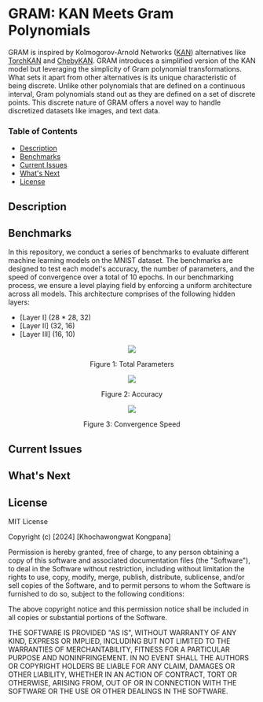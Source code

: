 # GRAM: KAN Meets Gram Polynomials

GRAM is inspired by Kolmogorov-Arnold Networks ([KAN](https://github.com/KindXiaoming/pykan)) alternatives like [TorchKAN](https://github.com/1ssb/torchkan) and [ChebyKAN](https://github.com/SynodicMonth/ChebyKAN). GRAM introduces a simplified version of the KAN model but leveraging the simplicity of Gram polynomial transformations. What sets it apart from other alternatives is its unique characteristic of being discrete. Unlike other polynomials that are defined on a continuous interval, Gram polynomials stand out as they are defined on a set of discrete points. This discrete nature of GRAM offers a novel way to handle discretized datasets like images, and text data.

### Table of Contents
- [Description](#description)
- [Benchmarks](#benchmarks)
- [Current Issues](#current-issues)
- [What's Next](#whats-next)
- [License](#license)

## Description

## Benchmarks
In this repository, we conduct a series of benchmarks to evaluate different machine learning models on the MNIST dataset. The benchmarks are designed to test each model's accuracy, the number of parameters, and the speed of convergence over a total of 10 epochs.
In our benchmarking process, we ensure a level playing field by enforcing a uniform architecture across all models. This architecture comprises of the following hidden layers:

- [Layer I] (28 * 28, 32)
- [Layer II] (32, 16)
- [Layer III] (16, 10)
  
<p align="center">
  <img src="https://github.com/Khochawongwat/GRAMKAN/assets/86607408/5e77c802-cc42-445d-9b45-34e64982e881">
</p>
<p align="center">Figure 1: Total Parameters</p>

<p align="center">
  <img src="https://github.com/Khochawongwat/GRAMKAN/assets/86607408/de6d81e5-3fed-4dfa-b166-759e7d00d8d2">
</p>
<p align="center">Figure 2: Accuracy</p>

<p align="center">
  <img src="https://github.com/Khochawongwat/GRAMKAN/assets/86607408/13731dd6-37a7-4e06-a914-1db53397db33">
</p>
<p align="center">Figure 3: Convergence Speed</p>




## Current Issues

## What's Next

## License

MIT License

Copyright (c) [2024] [Khochawongwat Kongpana]

Permission is hereby granted, free of charge, to any person obtaining a copy
of this software and associated documentation files (the "Software"), to deal
in the Software without restriction, including without limitation the rights
to use, copy, modify, merge, publish, distribute, sublicense, and/or sell
copies of the Software, and to permit persons to whom the Software is
furnished to do so, subject to the following conditions:

The above copyright notice and this permission notice shall be included in all
copies or substantial portions of the Software.

THE SOFTWARE IS PROVIDED "AS IS", WITHOUT WARRANTY OF ANY KIND, EXPRESS OR
IMPLIED, INCLUDING BUT NOT LIMITED TO THE WARRANTIES OF MERCHANTABILITY,
FITNESS FOR A PARTICULAR PURPOSE AND NONINFRINGEMENT. IN NO EVENT SHALL THE
AUTHORS OR COPYRIGHT HOLDERS BE LIABLE FOR ANY CLAIM, DAMAGES OR OTHER
LIABILITY, WHETHER IN AN ACTION OF CONTRACT, TORT OR OTHERWISE, ARISING FROM,
OUT OF OR IN CONNECTION WITH THE SOFTWARE OR THE USE OR OTHER DEALINGS IN THE
SOFTWARE.
